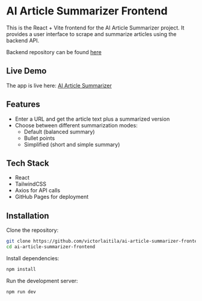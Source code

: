 # AI Article Summarizer Frontend

This is the React + Vite frontend for the AI Article Summarizer project.
It provides a user interface to scrape and summarize articles using the backend API.

Backend repository can be found [here](https://github.com/victorlaitila/ai-article-summarizer-backend)

## Live Demo
The app is live here: [AI Article Summarizer](https://victorlaitila.github.io/ai-article-summarizer-frontend/)

## Features
- Enter a URL and get the article text plus a summarized version
- Choose between different summarization modes:
  - Default (balanced summary)
  - Bullet points
  - Simplified (short and simple summary)

## Tech Stack
- React
- TailwindCSS
- Axios for API calls
- GitHub Pages for deployment

## Installation

Clone the repository:

```bash
git clone https://github.com/victorlaitila/ai-article-summarizer-frontend.git
cd ai-article-summarizer-frontend
```

Install dependencies:

```bash
npm install
```

Run the development server:

```bash
npm run dev
```
